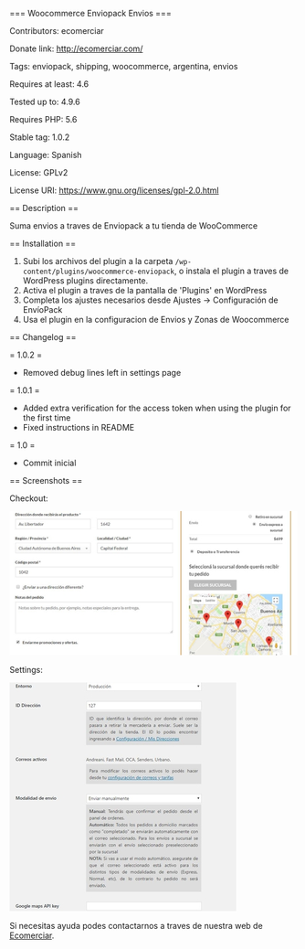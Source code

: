 === Woocommerce Enviopack Envios ===

Contributors: ecomerciar

Donate link: http://ecomerciar.com/

Tags: enviopack, shipping, woocommerce, argentina, envios

Requires at least: 4.6

Tested up to: 4.9.6

Requires PHP: 5.6

Stable tag: 1.0.2

Language: Spanish

License: GPLv2

License URI: https://www.gnu.org/licenses/gpl-2.0.html

== Description ==

Suma envios a traves de Enviopack a tu tienda de WooCommerce

== Installation ==

1. Subi los archivos del plugin a la carpeta `/wp-content/plugins/woocommerce-enviopack`, o instala el plugin a traves de WordPress plugins directamente.
2. Activa el plugin a traves de la pantalla de 'Plugins' en WordPress
3. Completa los ajustes necesarios desde Ajustes -> Configuración de EnvíoPack
4. Usa el plugin en la configuracion de Envios y Zonas de Woocommerce

== Changelog ==

= 1.0.2 =
* Removed debug lines left in settings page

= 1.0.1 =
* Added extra verification for the access token when using the plugin for the first time
* Fixed instructions in README

= 1.0 =
* Commit inicial

== Screenshots ==

Checkout:  
  
![Checkout](https://github.com/ecomerciar/Woocommerce-EnvioPack/blob/screenshots/Checkout.jpg)

Settings:  
  
![Settings](https://github.com/ecomerciar/Woocommerce-EnvioPack/blob/screenshots/settings.JPG)

Si necesitas ayuda podes contactarnos a traves de nuestra web de [Ecomerciar](http://ecomerciar.com/ "Ecomerciar").
